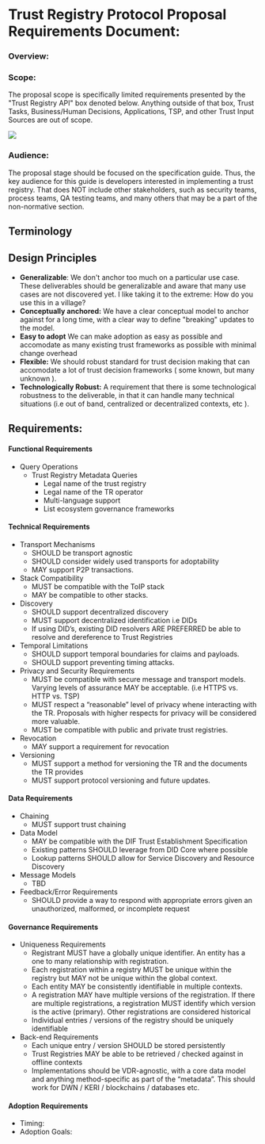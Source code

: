 # Trust Registry Protocol Proposal Requirements Document:

### Overview:

### Scope:

The proposal scope is specifically limited requirements presented by the "Trust
Registry API" box denoted below. Anything outside of that box, Trust Tasks,
Business/Human Decisions, Applications, TSP, and other Trust Input Sources are
out of scope.

![](https://i.imgur.com/DZuIfRN.png)

### Audience:

The proposal stage should be focused on the specification guide. Thus, the key
audience for this guide is developers interested in implementing a trust
registry. That does NOT include other stakeholders, such as security teams,
process teams, QA testing teams, and many others that may be a part of the
non-normative section.

## Terminology

## Design Principles

- **Generalizable**: We don't anchor too much on a particular use case. These
  deliverables should be generalizable and aware that many use cases are not
  discovered yet. I like taking it to the extreme: How do you use this in a
  village?
- **Conceptually anchored:** We have a clear conceptual model to anchor against
  for a long time, with a clear way to define "breaking" updates to the model.
- **Easy to adopt** We can make adoption as easy as possible and accomodate as
  many existing trust frameworks as possible with minimal change overhead
- **Flexible:** We should robust standard for trust decision making that can
  accomodate a lot of trust decision frameworks ( some known, but many unknown
  ).
- **Technologically Robust:** A requirement that there is some technological
  robustness to the deliverable, in that it can handle many technical situations
  (i.e out of band, centralized or decentralized contexts, etc ).

## Requirements:

#### Functional Requirements

- Query Operations
  - Trust Registry Metadata Queries
    - Legal name of the trust registry
    - Legal name of the TR operator
    - Multi-language support
    - List ecosystem governance frameworks

#### Technical Requirements

- Transport Mechanisms
  - SHOULD be transport agnostic
  - SHOULD consider widely used transports for adoptability
  - MAY support P2P transactions.
- Stack Compatibility
  - MUST be compatible with the ToIP stack
  - MAY be compatible to other stacks.
- Discovery
  - SHOULD support decentralized discovery
  - MUST support decentralized identification i.e DIDs
  - If using DID&rsquo;s, existing DID resolvers ARE PREFERRED be able to resolve and dereference to Trust Registries
- Temporal Limitations
  - SHOULD support temporal boundaries for claims and payloads.
  - SHOULD support preventing timing attacks.
- Privacy and Security Requirements
  - MUST be compatible with secure message and transport models. Varying
    levels of assurance MAY be acceptable. (i.e HTTPS vs. HTTP vs. TSP)
  - MUST respect a &ldquo;reasonable&rdquo; level of privacy whene interacting with the
    TR. Proposals with higher respects for privacy will be considered more valuable.
  - MUST be compatible with public and private trust registries.
- Revocation
  - MAY support a requirement for revocation
- Versioning
  - MUST support a method for versioning the TR and the documents the TR provides
  - MUST support protocol versioning and future updates.

#### Data Requirements

- Chaining
  - MUST support trust chaining
- Data Model
  - MAY be compatible with the DIF Trust Establishment Specification
  - Existing patterns SHOULD leverage from DID Core where possible
  - Lookup patterns SHOULD allow for Service Discovery and Resource Discovery
- Message Models
  - TBD
- Feedback/Error Requirements
  - SHOULD provide a way to respond with appropriate errors given an
    unauthorized, malformed, or incomplete request

#### Governance Requirements

- Uniqueness Requirements
  - Registrant MUST have a globally unique identifier. An entity has a one to many relationship with registration.
  - Each registration within a registry MUST be unique within the registry but MAY not be unique within the global context.
  - Each entity MAY be consistently identifiable in multiple contexts.
  - A registration MAY have multiple versions of the registration. If there are multiple registrations, a registration MUST identify which version is the active (primary). Other registrations are considered historical
  - Individual entries / versions of the registry should be uniquely identifiable
- Back-end Requirements
  - Each unique entry / version SHOULD be stored persistently
  - Trust Registries MAY be able to be retrieved / checked against in offline contexts
  - Implementations should be VDR-agnostic, with a core data model and anything method-specific as part of the “metadata”. This should work for DWN / KERI / blockchains / databases etc.

#### Adoption Requirements

- Timing:
- Adoption Goals:
